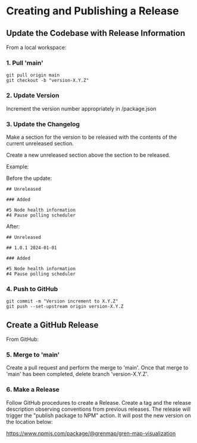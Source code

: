# Creating and Publishing a Release

## Update the Codebase with Release Information

From a local workspace:

### 1. Pull 'main'

    git pull origin main
    git checkout -b "version-X.Y.Z"

### 2. Update Version

Increment the version number appropriately in /package.json

### 3. Update the Changelog

Make a section for the version to be released with the contents of the current unreleased section.

Create a new unreleased section above the section to be released.

Example:

Before the update:

```
## Unreleased

### Added

#5 Node health information
#4 Pause polling scheduler
```

After:

```
## Unreleased

## 1.0.1 2024-01-01

### Added

#5 Node health information
#4 Pause polling scheduler
```

### 4. Push to GitHub

    git commit -m "Version increment to X.Y.Z"
    git push --set-upstream origin version-X.Y.Z

## Create a GitHub Release

From GitHub:

### 5. Merge to 'main'

Create a pull request and perform the merge to 'main'.  Once that merge to 'main' has been completed, delete branch 'version-X.Y.Z'.

### 6. Make a Release

Follow GitHub procedures to create a Release. Create a tag and the release description observing conventions from previous releases. The release will trigger the "publish package to NPM" action. It will post the new version on the location below:

https://www.npmjs.com/package/@grenmap/gren-map-visualization

